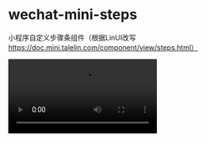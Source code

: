 # wechat-mini-steps
小程序自定义步骤条组件（根据LinUI改写 https://doc.mini.talelin.com/component/view/steps.html）

![demo](https://github.com/Jidahan/wechat-mini-steps/raw/main/image/demo.mov)

